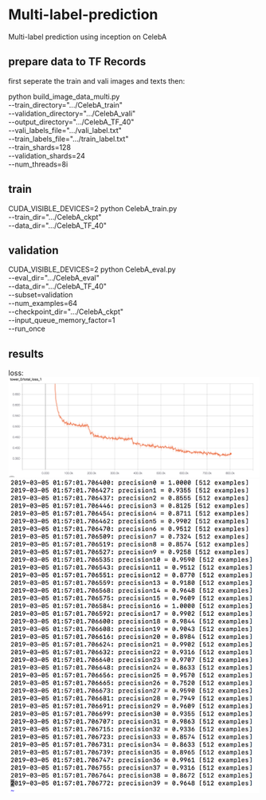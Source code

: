# Multi-label-prediction
Multi-label prediction using inception on CelebA

## prepare data to TF Records

first seperate the train and vali images and texts
then:

python build_image_data_multi.py \
  --train_directory=".../CelebA_train" \
  --validation_directory=".../CelebA_vali" \
  --output_directory=".../CelebA_TF_40" \
  --vali_labels_file=".../vali_label.txt"\
  --train_labels_file=".../train_label.txt"\
  --train_shards=128 \
  --validation_shards=24 \
  --num_threads=8i
  
 ## train
 
 CUDA_VISIBLE_DEVICES=2 python CelebA_train.py \
  --train_dir=".../CelebA_ckpt" \
  --data_dir=".../CelebA_TF_40"
  
 ## validation
 
 CUDA_VISIBLE_DEVICES=2 python CelebA_eval.py \
  --eval_dir=".../CelebA_eval" \
  --data_dir=".../CelebA_TF_40" \
  --subset=validation \
  --num_examples=64 \
  --checkpoint_dir=".../CelebA_ckpt" \
  --input_queue_memory_factor=1 \
  --run_once
  
  ## results
  
  loss:
![output](https://github.com/Levishery/Multi-label-prediction/blob/master/loss.png)
![output](https://github.com/Levishery/Multi-label-prediction/blob/master/prediction.png)
